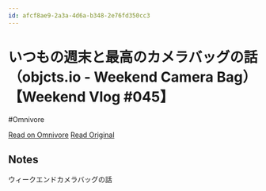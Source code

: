 ```yaml
---
id: afcf8ae9-2a3a-4d6a-b348-2e76fd350cc3
---
```


# いつもの週末と最高のカメラバッグの話（objcts.io - Weekend Camera Bag）【Weekend Vlog #045】
#Omnivore

[Read on Omnivore](https://omnivore.app/me/https-m-youtube-com-watch-feature-youtu-be-si-yy-04-bq-3-s-co-j--190f556c40b)
[Read Original](https://m.youtube.com/watch?feature=youtu.be&si=Yy04Bq3SCoJ7rZji&v=Tatcx0RyhcU)

## Notes

ウィークエンドカメラバッグの話

